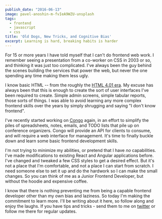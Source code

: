 ```yaml
---
publish_date: "2016-06-13"
image: pavel-anoshin-m-fvIeA9WZU-unsplash
tags:
  - frontend
  - javascript
  - css
title: 'Old Dogs, New Tricks, and Cognitive Bias'
excerpt: Learning is hard, breaking habits is harder
---
```


For 15 or more years I have told myself that I can't do frontend web work. I remember seeing a presentation from a co-worker on CSS in 2003 or so, and thinking it was just too complicated. I've always been the guy behind the scenes building the services that power the web, but never the one spending any time making them less ugly.

I know basic HTML -- from the roughly the [HTML 4.01 era](http://www.yourhtmlsource.com/starthere/historyofhtml.html). My excuse has always been that this is enough to create the sort of user interfaces I've been required to create. Simple admin screens, simple tabular reports, those sorts of things. I was able to avoid learning any more complex frontend skills over the years by simply shrugging and saying "I don't know frontend".

I've recently started working on [Congo](https://github.com/gopheracademy/congo) again, in an effort to simplify the piles of spreadsheets, notes, emails, and TODO lists that pile up on conference organizers. Congo will provide an API for clients to consume, and will require a web interface for management. It's time to finally buckle down and learn some basic frontend development skills.

I'm not trying to minimize my abilities, or pretend that I have _no_ capabilities. I've made modifications to existing React and Angular applications before. I've changed and tweaked a few CSS styles to get a desired effect. But it's not a place that I'm comfortable, and not a place I can start from scratch. I need someone else to set it up and do the hardwork so I can make the small changes. So you can think of me as a Junior Frontend Developer, but without the hoodie and expensive coffee.

I know that there is nothing preventing me from being a capable frontend developer other than my own bias and laziness. So today I'm making the commitment to learn more. I'll be writing about it here, so follow along and enjoy the laughs. If you have tips and tricks - send them to me on [twitter](https://twitter.com/bketelsen) or follow me there for regular updates.
